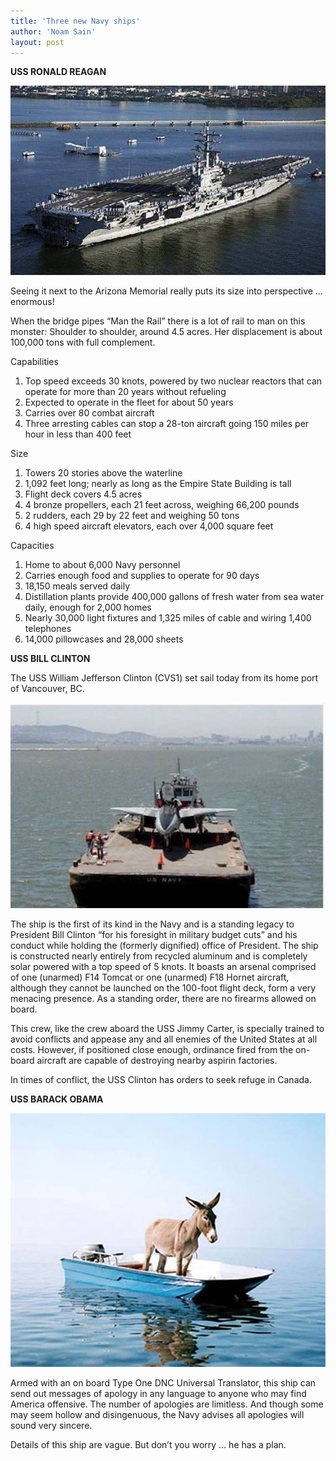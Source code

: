```yaml
---
title: 'Three new Navy ships'
author: 'Noam Sain'
layout: post
---
```


**USS RONALD REAGAN**

![USS RONALD REAGAN](/assets/2017/2017-05-uss-reagan.jpg "USS RONALD REAGAN")

Seeing it next to the Arizona Memorial really puts its size into perspective … enormous!

When the bridge pipes “Man the Rail” there is a lot of rail to man on this monster: Shoulder to shoulder, around 4.5 acres. Her displacement is about 100,000 tons with full complement.

Capabilities

1. Top speed exceeds 30 knots, powered by two nuclear reactors that can operate for more than 20 years without refueling
2. Expected to operate in the fleet for about 50 years
3. Carries over 80 combat aircraft
4. Three arresting cables can stop a 28-ton aircraft going 150 miles per hour in less than 400 feet

Size

1. Towers 20 stories above the waterline
2. 1,092 feet long; nearly as long as the Empire State Building is tall
3. Flight deck covers 4.5 acres
4. 4 bronze propellers, each 21 feet across, weighing 66,200 pounds
5. 2 rudders, each 29 by 22 feet and weighing 50 tons
6. 4 high speed aircraft elevators, each over 4,000 square feet

Capacities

1. Home to about 6,000 Navy personnel
2. Carries enough food and supplies to operate for 90 days
3. 18,150 meals served daily
4. Distillation plants provide 400,000 gallons of fresh water from sea water daily, enough for 2,000 homes
5. Nearly 30,000 light fixtures and 1,325 miles of cable and wiring 1,400 telephones
6. 14,000 pillowcases and 28,000 sheets

**USS BILL CLINTON**

The USS William Jefferson Clinton (CVS1) set sail today from its home port of Vancouver, BC.

![USS BILL CLINTON](/assets/2017/2017-05-uss-clinton.jpg "USS BILL CLINTON")

The ship is the first of its kind in the Navy and is a standing legacy to President Bill Clinton “for his foresight in military budget cuts” and his conduct while holding the (formerly dignified) office of President. The ship is constructed nearly entirely from recycled aluminum and is completely solar powered with a top speed of 5 knots. It boasts an arsenal comprised of one (unarmed) F14 Tomcat or one (unarmed) F18 Hornet aircraft, although they cannot be launched on the 100-foot flight deck, form a very menacing presence. As a standing order, there are no firearms allowed on board.

This crew, like the crew aboard the USS Jimmy Carter, is specially trained to avoid conflicts and appease any and all enemies of the United States at all costs. However, if positioned close enough, ordinance fired from the on-board aircraft are capable of destroying nearby aspirin factories.

In times of conflict, the USS Clinton has orders to seek refuge in Canada.

**USS BARACK OBAMA**

![USS BARACK OBAMA](/assets/2017/2017-05-uss-obama.jpg "USS BARACK OBAMA")

Armed with an on board Type One DNC Universal Translator, this ship can send out messages of apology in any language to anyone who may find America offensive. The number of apologies are limitless. And though some may seem hollow and disingenuous, the Navy advises all apologies will sound very sincere.

Details of this ship are vague. But don’t you worry … he has a plan.
